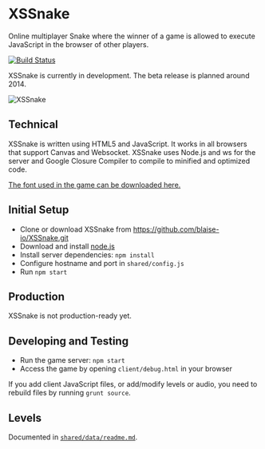 # XSSnake

Online multiplayer Snake where the winner of a game is allowed to execute
JavaScript in the browser of other players.

[![Build Status](https://travis-ci.org/blaise-io/xssnake.png?branch=master)](https://travis-ci.org/blaise-io/xssnake)

XSSnake is currently in development. The beta release is planned around 2014.

![XSSnake](https://i.imgur.com/Gsz4ajb.png)

## Technical

XSSnake is written using HTML5 and JavaScript. It works in all browsers that
support Canvas and Websocket. XSSnake uses Node.js and ws for the server
and Google Closure Compiler to compile to minified and optimized code.

[The font used in the game can be downloaded here.](http://fontstruct.com/fontstructions/show/XSSnake)

## Initial Setup

 * Clone or download XSSnake from https://github.com/blaise-io/XSSnake.git
 * Download and install [node.js](http://nodejs.org/)
 * Install server dependencies: `npm install`
 * Configure hostname and port in `shared/config.js`
 * Run `npm start`

## Production

XSSnake is not production-ready yet.

## Developing and Testing

 * Run the game server: `npm start`
 * Access the game by opening `client/debug.html` in your browser

If you add client JavaScript files, or add/modify levels or audio, you need
to rebuild files by running `grunt source`.

## Levels

Documented in [`shared/data/readme.md`](shared/data/readme.md).
